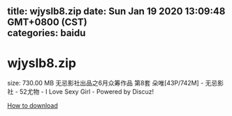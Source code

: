 
title: wjyslb8.zip
date: Sun Jan 19 2020 13:09:48 GMT+0800 (CST)    
categories: baidu
---

# wjyslb8.zip
size: 730.00 MB
 无忌影社出品之6月众筹作品 第8套 朵唯[43P/742M] - 无忌影社 - 52尤物 - I Love Sexy Girl - Powered by Discuz!
 

[How to download](https://bpcam.bemobtrk.com/go/2ceec3aa-1ca2-46d6-b9ff-aaa5c184517c?jno=69)